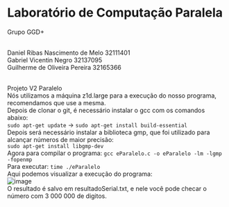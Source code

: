 # Laboratório de Computação Paralela

Grupo GGD+

<br>Daniel Ribas Nascimento de Melo 32111401
<br>Gabriel Vicentin Negro 32137095
<br>Guilherme de Oliveira Pereira 32165366

<br>Projeto V2 Paralelo
<br>Nós utilizamos a máquina z1d.large para a execução do nosso programa, recomendamos que use a mesma.
<br>Depois de clonar o git, é necessário instalar o gcc com os comandos abaixo:
<br> ```sudo apt-get update``` -> ```sudo apt-get install build-essential```
<br>Depois será necessário instalar a biblioteca gmp, que foi utilizado para alcançar números de maior precisão:
<br>```sudo apt-get install libgmp-dev```
<br>Agora para compilar o programa: ```gcc eParalelo.c -o eParalelo -lm -lgmp -fopenmp```
<br>Para executar: ```time ./eParalelo```
<br>Aqui podemos visualizar a execução do programa:
<br>![image](https://user-images.githubusercontent.com/83314109/236970739-81b4bb77-661c-4594-8d42-4e3e18f27e5c.png)
<br>O resultado é salvo em resultadoSerial.txt, e nele você pode checar o número com 3 000 000 de digitos.
